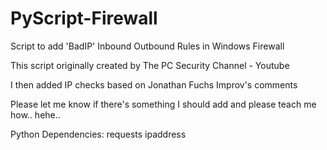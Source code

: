 # PyScript-Firewall
Script to add 'BadIP' Inbound Outbound Rules in Windows Firewall

This script originally created by The PC Security Channel - Youtube

I then added IP checks based on Jonathan Fuchs Improv's comments


Please let me know if there's something I should add and please teach me how.. hehe..





Python Dependencies:
requests
ipaddress

